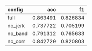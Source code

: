 | config   |      acc |       f1 |
|:---------|---------:|---------:|
| full     | 0.863491 | 0.826834 |
| no_jerk  | 0.737722 | 0.705199 |
| no_band  | 0.791312 | 0.765633 |
| no_corr  | 0.842729 | 0.820803 |